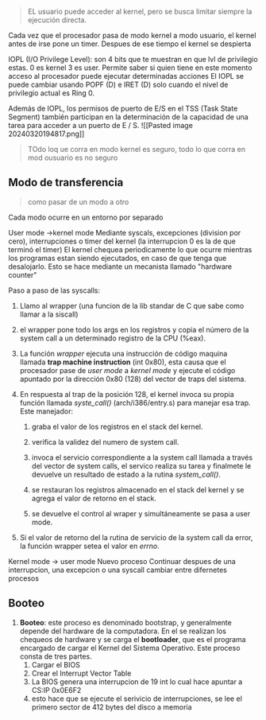 > EL usuario puede acceder al kernel, pero se busca limitar siempre la ejecución directa.
> 

Cada vez que el procesador pasa de modo kernel a modo usuario, el kernel antes de irse pone un timer. Despues de ese tiempo el kernel se despierta

IOPL (I/O Privilege Level): son 4 bits que te muestran en que lvl de privilegio estas. 0 es kernel 3 es user. Permite saber si quien tiene en este momento acceso al procesador puede ejecutar determinadas acciones
El IOPL se puede cambiar usando POPF (D) e IRET (D) solo cuando el nivel de privilegio actual es Ring 0.

Además de IOPL, los permisos de puerto de E/S en el TSS (Task State Segment) también participan en la determinación de la capacidad de una tarea para acceder a un puerto de E / S.
![[Pasted image 20240320194817.png]]

> TOdo loq ue corra en modo kernel es seguro, todo lo que corra en mod ousuario es no seguro


## Modo de transferencia 
> como pasar de un modo a otro 

Cada modo ocurre en un entorno por separado

User mode ->kernel mode
Mediante syscals, excepciones (division por cero), interrupciones o timer del kernel (la interrupcion 0 es la de que terminó el timer)
El kernel chequea periodicamente lo que ocurre mientras los programas estan siendo ejecutados, en caso de que tenga que desalojarlo. Esto se hace mediante un mecanista llamado "hardware counter"

Paso a paso de las syscalls: 
1. Llamo al wrapper (una funcion de la lib standar de C que sabe como llamar a la siscall)
2. el wrapper pone todo los args en los registros y copia el número de la system call a un determinado registro de la CPU (%eax).
3. La función _wrapper_ ejecuta una instrucción de código maquina llamada **trap machine instruction** (int 0x80), esta causa que el procesador pase de _user mode_ a _kernel mode_ y ejecute el código apuntado por la dirección 0x80 (128) del vector de traps del sistema.
4. En respuesta al trap de la posición 128, el kernel invoca su propia función llamada _syste_call()_ (arch/i386/entry.s) para manejar esa trap. Este manejador:
    
    1. graba el valor de los registros en el stack del kernel.
        
    2. verifica la validez del numero de system call.
        
    3. invoca el servicio correspondiente a la system call llamada a través del vector de system calls, el servico realiza su tarea y finalmete le devuelve un resultado de estado a la rutina _system_call()_.
        
    4. se restauran los registros almacenado en el stack del kernel y se agrega el valor de retorno en el stack.
        
    
    5. se devuelve el control al wraper y simultáneamente se pasa a user mode.
5. Si el valor de retorno del la rutina de servicio de la system call da error, la función wrapper setea el valor en _errno_.

Kernel mode -> user mode
Nuevo proceso
Continuar despues de una interrupcion, una excepcion o una syscall
cambiar entre difernetes procesos

## Booteo
1. **Booteo**: este proceso es denominado bootstrap, y generalmente depende del hardware de la computadora. En el se realizan los chequeos de hardware y se carga el **bootloader**, que es el programa encargado de cargar el Kernel del Sistema Operativo. Este proceso consta de tres partes.
	1. Cargar el BIOS
	2. Crear el Interrupt Vector Table
	3. La BIOS genera una interrupcion de 19 int lo cual hace apuntar a CS:IP 0x0E6F2
	4. esto hace que se ejecute el serivicio de interrupciones, se lee el primero sector de 412 bytes del disco a memoria